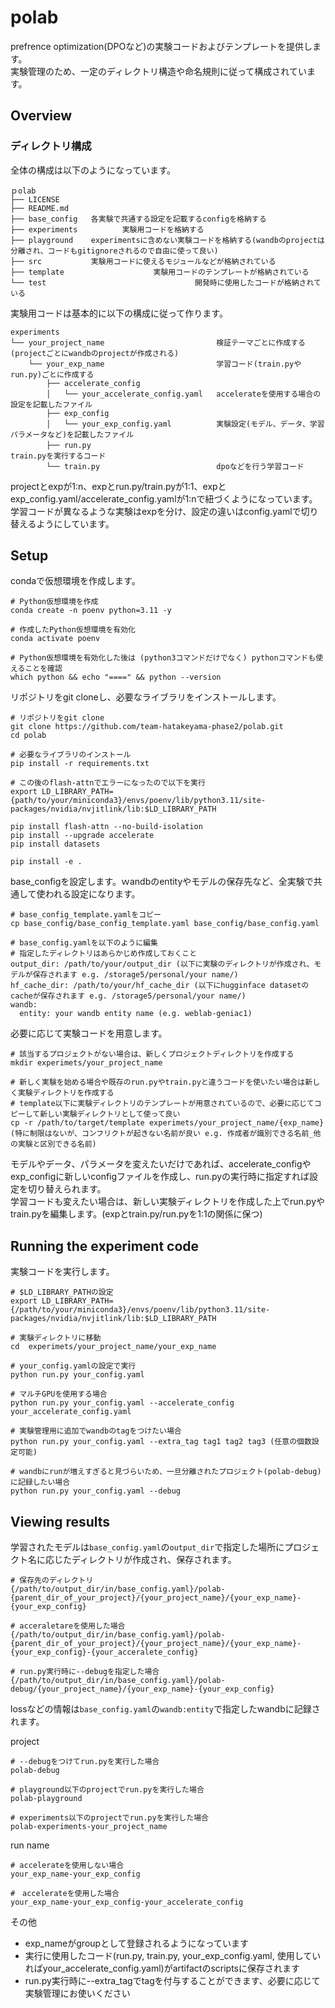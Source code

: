# polab

prefrence optimization(DPOなど)の実験コードおよびテンプレートを提供します。  
実験管理のため、一定のディレクトリ構造や命名規則に従って構成されています。

## Overview
### ディレクトリ構成
全体の構成は以下のようになっています。
```
ｐolab
├── LICENSE
├── README.md
├── base_config   各実験で共通する設定を記載するconfigを格納する
├── experiments　　　　　　実験用コードを格納する
├── playground    experimentsに含めない実験コードを格納する(wandbのprojectは分離され、コードもgitignoreされるので自由に使って良い)
├── src           実験用コードに使えるモジュールなどが格納されている　　　　　　　　　　　　　　
├── template　　　　　　　　　　　　実験用コードのテンプレートが格納されている
└── test　　　　　　　　　　　　　　　　　　　　開発時に使用したコードが格納されている
```
実験用コードは基本的に以下の構成に従って作ります。
```
experiments                  
└── your_project_name                         検証テーマごとに作成する(projectごとにwandbのprojectが作成される)
    └── your_exp_name                         学習コード(train.pyやrun.py)ごとに作成する
        ├── accelerate_config
        │   └── your_accelerate_config.yaml   accelerateを使用する場合の設定を記載したファイル
        ├── exp_config
        │   └── your_exp_config.yaml          実験設定(モデル、データ、学習パラメータなど)を記載したファイル
        ├── run.py　　　　　　　　　　　　　　　　　　　　　　　　　　　　　　　　　　　　　　　　　　　　　　　　　　　　　　　　　train.pyを実行するコード
        └── train.py                          dpoなどを行う学習コード
```
projectとexpが1:n、expとrun.py/train.pyが1:1、expとexp_config.yaml/accelerate_config.yamlが1:nで紐づくようになっています。  
学習コードが異なるような実験はexpを分け、設定の違いはconfig.yamlで切り替えるようにしています。 

## Setup
condaで仮想環境を作成します。
```
# Python仮想環境を作成
conda create -n poenv python=3.11 -y

# 作成したPython仮想環境を有効化
conda activate poenv

# Python仮想環境を有効化した後は (python3コマンドだけでなく) pythonコマンドも使えることを確認
which python && echo "====" && python --version
```
リポジトリをgit cloneし、必要なライブラリをインストールします。
```
# リポジトリをgit clone
git clone https://github.com/team-hatakeyama-phase2/polab.git
cd polab

# 必要なライブラリのインストール
pip install -r requirements.txt 

# この後のflash-attnでエラーになったので以下を実行
export LD_LIBRARY_PATH={path/to/your/miniconda3}/envs/poenv/lib/python3.11/site-packages/nvidia/nvjitlink/lib:$LD_LIBRARY_PATH

pip install flash-attn --no-build-isolation
pip install --upgrade accelerate
pip install datasets

pip install -e .
```
base_configを設定します。ｗandbのentityやモデルの保存先など、全実験で共通して使われる設定になります。
```
# base_config_template.yamlをコピー
cp base_config/base_config_template.yaml base_config/base_config.yaml 

# base_config.yamlを以下のように編集
# 指定したディレクトリはあらかじめ作成しておくこと
output_dir: /path/to/your/output_dir (以下に実験のディレクトリが作成され、モデルが保存されます e.g. /storage5/personal/your name/)
hf_cache_dir: /path/to/your/hf_cache_dir (以下にhugginface datasetのcacheが保存されます e.g. /storage5/personal/your name/)
wandb:
  entity: your wandb entity name (e.g. weblab-geniac1)
```
必要に応じて実験コードを用意します。
```
# 該当するプロジェクトがない場合は、新しくプロジェクトディレクトリを作成する
mkdir experimets/your_project_name

# 新しく実験を始める場合や既存のrun.pyやtrain.pyと違うコードを使いたい場合は新しく実験ディレクトリを作成する
# template以下に実験ディレクトリのテンプレートが用意されているので、必要に応じてコピーして新しい実験ディレクトリとして使って良い
cp -r /path/to/target/template experimets/your_project_name/{exp_name} (特に制限はないが、コンフリクトが起きない名前が良い e.g. 作成者が識別できる名前_他の実験と区別できる名前)
```
モデルやデータ、パラメータを変えたいだけであれば、accelerate_configやexp_configに新しいconfigファイルを作成し、run.pyの実行時に指定すれば設定を切り替えられます。   
学習コードも変えたい場合は、新しい実験ディレクトリを作成した上でrun.pyやtrain.pyを編集します。(expとtrain.py/run.pyを1:1の関係に保つ)

## Running the experiment code
実験コードを実行します。
```
# $LD_LIBRARY_PATHの設定
export LD_LIBRARY_PATH={/path/to/your/miniconda3}/envs/poenv/lib/python3.11/site-packages/nvidia/nvjitlink/lib:$LD_LIBRARY_PATH

# 実験ディレクトリに移動
cd  experimets/your_project_name/your_exp_name

# your_config.yamlの設定で実行
python run.py your_config.yaml

# マルチGPUを使用する場合
python run.py your_config.yaml --accelerate_config your_accelerate_config.yaml

# 実験管理用に追加でwandbのtagをつけたい場合
python run.py your_config.yaml --extra_tag tag1 tag2 tag3 (任意の個数設定可能)

# wandbにrunが増えすぎると見づらいため、一旦分離されたプロジェクト(polab-debug)に記録したい場合
python run.py your_config.yaml --debug
```

## Viewing results
学習されたモデルは`base_config.yaml`の`output_dir`で指定した場所にプロジェクト名に応じたディレクトリが作成され、保存されます。  
```
# 保存先のディレクトリ
{/path/to/output_dir/in/base_config.yaml}/polab-{parent_dir_of_your_project}/{your_project_name}/{your_exp_name}-{your_exp_config}

# acceraletareを使用した場合
{/path/to/output_dir/in/base_config.yaml}/polab-{parent_dir_of_your_project}/{your_project_name}/{your_exp_name}-{your_exp_config}-{your_acceralete_config}

# run.py実行時に--debugを指定した場合
{/path/to/output_dir/in/base_config.yaml}/polab-debug/{your_project_name}/{your_exp_name}-{your_exp_config}
```

lossなどの情報は`base_config.yaml`の`wandb:entity`で指定したwandbに記録されます。  

project
```
# --debugをつけてrun.pyを実行した場合
polab-debug

# playground以下のprojectでrun.pyを実行した場合
polab-playground

# experiments以下のprojectでrun.pyを実行した場合
polab-experiments-your_project_name
```

run name
```
# accelerateを使用しない場合
your_exp_name-your_exp_config

#　accelerateを使用した場合
your_exp_name-your_exp_config-your_accelerate_config
```

その他
- exp_nameがgroupとして登録されるようになっています
- 実行に使用したコード(run.py, train.py, your_exp_config.yaml, 使用していればyour_accelerate_config.yaml)がartifactのscriptsに保存されます
- run.py実行時に--extra_tagでtagを付与することができます、必要に応じて実験管理にお使いください


